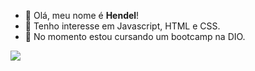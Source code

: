- 👋 Olá, meu nome é **Hendel**!
- 👀 Tenho interesse em Javascript, HTML e CSS.
- 🌱 No momento estou cursando um bootcamp na DIO.

<picture>
  <source
    srcset="https://github-readme-stats.vercel.app/api?username=HendelFeliciano&show_icons=true&theme=dark"
    media="(prefers-color-scheme: dark)"
  />
  <source
    srcset="https://github-readme-stats.vercel.app/api?username=HendelFeliciano&show_icons=true"
    media="(prefers-color-scheme: light), (prefers-color-scheme: no-preference)"
  />
  <img src="https://github-readme-stats.vercel.app/api?username=HendelFeliciano&show_icons=true" />
</picture>
